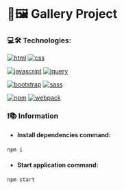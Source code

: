 # 📸🖼 Gallery Project

### 💻🛠 Technologies:
[![html](https://img.shields.io/static/v1?label=&message=HTML&color=9B0A00&style=flat&logo=html5)](https://github.com/LucasLima337)
[![css](https://img.shields.io/static/v1?label=&message=CSS&color=1572B6&style=flat&logo=css3)](https://github.com/LucasLima337)

[![javascript](https://img.shields.io/static/v1?label=&message=Javascript&color=8A8100&style=flat&logo=JavaScript)](https://github.com/LucasLima337)
[![jquery](https://img.shields.io/static/v1?label=&message=jQuery&color=0769AD&style=flat&logo=jQuery)](https://github.com/LucasLima337)

[![bootstrap](https://img.shields.io/static/v1?label=&message=Boostrap&color=9400D3&style=flat&logo=Bootstrap)](https://github.com/LucasLima337)
[![sass](https://img.shields.io/static/v1?label=&message=Sass&color=CC6699&style=flat&logo=Sass)](https://github.com/LucasLima337)

[![npm](https://img.shields.io/static/v1?label=&message=NPM&color=CB3837&style=flat&logo=NPM)](https://github.com/LucasLima337)
[![webpack](https://img.shields.io/static/v1?label=&message=Webpack&color=8DD6F9&style=flat&logo=Webpack)](https://github.com/LucasLima337)

### ❗📚 Information
* #### Install dependencies command:
```sh
npm i
```

* #### Start application command:
```sh
npm start
```
